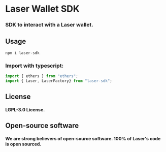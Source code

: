 # Laser Wallet SDK

### SDK to interact with a Laser wallet.

## Usage

```
npm i laser-sdk
```

### Import with typescript:
```ts
import { ethers } from "ethers";
import { Laser, LaserFactory} from "laser-sdk";
```



## License

#### LGPL-3.0 License.

## Open-source software

#### We are strong believers of open-source software. 100% of Laser's code is open sourced.
